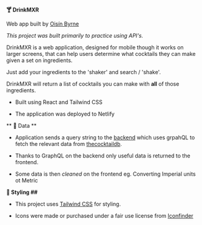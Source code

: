 **:cocktail: DrinkMXR**

Web app built by [Oisín Byrne](https://www.oisinbyrne.me/)

*This project was built primarily to practice using API's.*

DrinkMXR is a web application, designed for mobile though it works on larger screens, that can help users determine what cocktails they can make given a set on ingredients.

Just add your ingredients to the 'shaker' and search / 'shake'.

DrinkMXR will return a list of cocktails you can make with **all** of those ingredients.


- Built using React and Tailwind CSS

- The application was deployed to Netlify


** :file_folder: Data **

- Application sends a query string to the [backend](https://github.com/StudiousVanilla/api_practice_backend) which uses grpahQL to fetch the relevant data from [thecocktaildb](https://www.thecocktaildb.com/api.php).

- Thanks to GraphQL on the backend only useful data is returned to the frontend.

- Some data is then *cleaned* on the frontend eg. Converting Imperial units ot Metric

**:art: Styling ##**

- This project uses [Tailwind CSS](https://tailwindcss.com/) for styling.

- Icons were made or purchased under a fair use license from [Iconfinder](https://www.iconfinder.com/)
